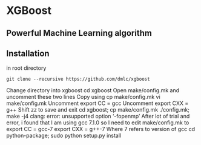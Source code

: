 # XGBoost
## Powerful Machine Learning algorithm

## Installation
in root directory
```
git clone --recursive https://github.com/dmlc/xgboost
```




Change directory into xgboost
cd xgboost
Open make/config.mk and uncomment these two lines
Copy using cp make/config.mk
vi make/config.mk
Uncomment export CC = gcc
Uncomment export CXX = g++
Shift zz to save and exit
cd xgboost; cp make/config.mk ./config.mk; make -j4
clang: error: unsupported option ‘-fopenmp’
After lot of trial and error, i found that I am using gcc 7.1.0 so I need to edit make/config.mk to 
export CC = gcc-7
export CXX = g++-7
Where 7 refers to version of gcc
cd python-package; sudo python setup.py install

```
